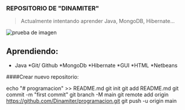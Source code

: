 ### REPOSITORIO DE "DINAMITER"

>Actualmente intentando aprender Java, MongoDB, Hibernate...

![prueba de imagen](C:\Users\anton\Downloads\fotoinicio.jpg)

## Aprendiendo:
* Java
*Git/ Github
*MongoDb
*Hibernate
*GUI
*HTML
*Netbeans

####Crear nuevo repositorio:

echo "# programacion" >> README.md
git init
git add README.md
git commit -m "first commit"
git branch -M main
git remote add origin https://github.com/Dinamiter/programacion.git
git push -u origin main




<!--
**Dinamiter/Dinamiter** is a ✨ _special_ ✨ repository because its `README.md` (this file) appears on your GitHub profile.

Here are some ideas to get you started:

- 🔭 I’m currently working on ...
- 🌱 I’m currently learning ...
- 👯 I’m looking to collaborate on ...
- 🤔 I’m looking for help with ...
- 💬 Ask me about ...
- 📫 How to reach me: ...
- 😄 Pronouns: ...
- ⚡ Fun fact: ...
-->
